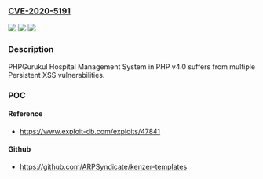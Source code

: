 ### [CVE-2020-5191](https://cve.mitre.org/cgi-bin/cvename.cgi?name=CVE-2020-5191)
![](https://img.shields.io/static/v1?label=Product&message=n%2Fa&color=blue)
![](https://img.shields.io/static/v1?label=Version&message=n%2Fa&color=blue)
![](https://img.shields.io/static/v1?label=Vulnerability&message=n%2Fa&color=brighgreen)

### Description

PHPGurukul Hospital Management System in PHP v4.0 suffers from multiple Persistent XSS vulnerabilities.

### POC

#### Reference
- https://www.exploit-db.com/exploits/47841

#### Github
- https://github.com/ARPSyndicate/kenzer-templates

